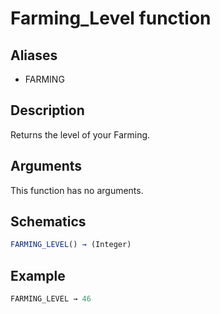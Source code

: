# Farming_Level function

## Aliases

- FARMING

## Description

Returns the level of your Farming.

## Arguments

This function has no arguments.

## Schematics

```js
FARMING_LEVEL() → (Integer)
```

## Example

```js
FARMING_LEVEL → 46
```
